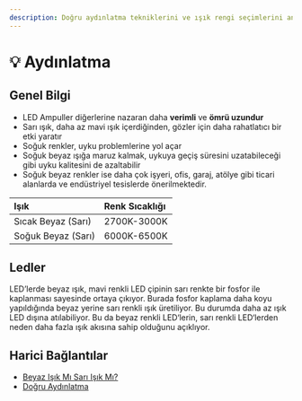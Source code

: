 ```yaml
---
description: Doğru aydınlatma tekniklerini ve ışık rengi seçimlerini anlatır
---
```


# 💡 Aydınlatma

## Genel Bilgi

* LED Ampuller diğerlerine nazaran daha **verimli** ve **ömrü uzundur**
* Sarı ışık, daha az mavi ışık içerdiğinden, gözler için daha rahatlatıcı bir etki yaratır
* Soğuk renkler, uyku problemlerine yol açar
* Soğuk beyaz ışığa maruz kalmak, uykuya geçiş süresini uzatabileceği gibi uyku kalitesini de azaltabilir
* Soğuk beyaz renkler ise daha çok işyeri, ofis, garaj, atölye gibi ticari alanlarda ve endüstriyel tesislerde önerilmektedir.

| Işık | Renk Sıcaklığı |
| :--- | :--- |
| Sıcak Beyaz \(Sarı\) | 2700K-3000K |
| Soğuk Beyaz \(Sarı\) | 6000K-6500K |

## Ledler

LED’lerde beyaz ışık, mavi renkli LED çipinin sarı renkte bir fosfor ile kaplanması sayesinde ortaya çıkıyor. Burada fosfor kaplama daha koyu yapıldığında beyaz yerine sarı renkli ışık üretiliyor. Bu durumda daha az ışık LED dışına atılabiliyor. Bu da beyaz renkli LED‘lerin, sarı renkli LED‘lerden neden daha fazla ışık akısına sahip olduğunu açıklıyor.

## Harici Bağlantılar

* [Beyaz Işık Mı Sarı Işık Mı?](http://www.aydinlatma.org/beyaz-isik-mi-sari-isik-mi.html)
* [Doğru Aydınlatma](https://www.evimdergisi.com.tr/dogru-aydinlatma/)

